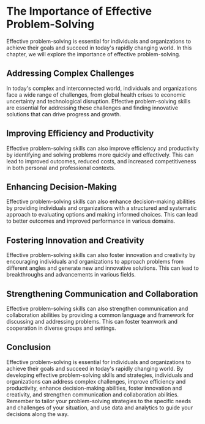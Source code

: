 The Importance of Effective Problem-Solving
====================================================================

Effective problem-solving is essential for individuals and organizations to achieve their goals and succeed in today's rapidly changing world. In this chapter, we will explore the importance of effective problem-solving.

Addressing Complex Challenges
-----------------------------

In today's complex and interconnected world, individuals and organizations face a wide range of challenges, from global health crises to economic uncertainty and technological disruption. Effective problem-solving skills are essential for addressing these challenges and finding innovative solutions that can drive progress and growth.

Improving Efficiency and Productivity
-------------------------------------

Effective problem-solving skills can also improve efficiency and productivity by identifying and solving problems more quickly and effectively. This can lead to improved outcomes, reduced costs, and increased competitiveness in both personal and professional contexts.

Enhancing Decision-Making
-------------------------

Effective problem-solving skills can also enhance decision-making abilities by providing individuals and organizations with a structured and systematic approach to evaluating options and making informed choices. This can lead to better outcomes and improved performance in various domains.

Fostering Innovation and Creativity
-----------------------------------

Effective problem-solving skills can also foster innovation and creativity by encouraging individuals and organizations to approach problems from different angles and generate new and innovative solutions. This can lead to breakthroughs and advancements in various fields.

Strengthening Communication and Collaboration
---------------------------------------------

Effective problem-solving skills can also strengthen communication and collaboration abilities by providing a common language and framework for discussing and addressing problems. This can foster teamwork and cooperation in diverse groups and settings.

Conclusion
----------

Effective problem-solving is essential for individuals and organizations to achieve their goals and succeed in today's rapidly changing world. By developing effective problem-solving skills and strategies, individuals and organizations can address complex challenges, improve efficiency and productivity, enhance decision-making abilities, foster innovation and creativity, and strengthen communication and collaboration abilities. Remember to tailor your problem-solving strategies to the specific needs and challenges of your situation, and use data and analytics to guide your decisions along the way.
